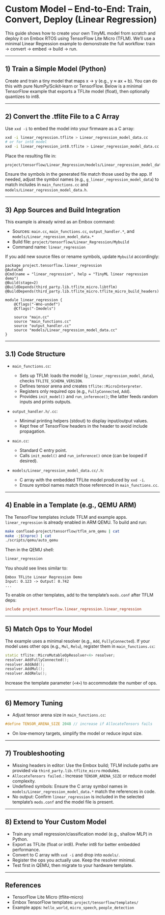 # Custom Model – End‑to‑End: Train, Convert, Deploy (Linear Regression)

This guide shows how to create your own TinyML model from scratch and deploy it on Embox RTOS using TensorFlow Lite Micro (TFLM). We’ll use a minimal Linear Regression example to demonstrate the full workflow: train → convert → embed → build → run.

---

## 1) Train a Simple Model (Python)

Create and train a tiny model that maps x → y (e.g., y ≈ ax + b). You can do this with pure NumPy/Scikit‑learn or TensorFlow. Below is a minimal TensorFlow example that exports a TFLite model (float), then optionally quantizes to int8.


---

## 2) Convert the .tflite File to a C Array

Use `xxd -i` to embed the model into your firmware as a C array:

```bash
xxd -i linear_regression.tflite > Linear_regression_model_data.cc
# or for int8 model
xxd -i linear_regression_int8.tflite > Linear_regression_model_data.cc
```

Place the resulting file in:
```
project/tensorflow/Linear_Regression/models/Linear_regression_model_data.cc
```

Ensure the symbols in the generated file match those used by the app. If needed, adjust the symbol names (e.g., `g_linear_regression_model_data`) to match includes in `main_functions.cc` and `models/Linear_regression_model_data.h`.

---

## 3) App Sources and Build Integration

This example is already wired as an Embox command:
- Sources: `main.cc`, `main_functions.cc`, `output_handler.*`, and `models/Linear_regression_model_data.*`
- Build file: `project/tensorflow/Linear_Regression/Mybuild`
- Command name: `linear_regression`

If you add new source files or rename symbols, update `Mybuild` accordingly:
```text
package project.tensorflow.linear_regression
@AutoCmd
@Cmd(name = "linear_regression", help = "TinyML linear regression demo")
@Build(stage=2)
@BuildDepends(third_party.lib.tflite_micro.libtflm)
@BuildDepends(third_party.lib.tflite_micro.tflite_micro_build_headers)

module linear_regression {
    @Cflags("-Wno-undef")
    @Cflags("-Imodels")

    source "main.cc"
    source "main_functions.cc"
    source "output_handler.cc"
    source "models/Linear_regression_model_data.cc"
}
```

---

## 3.1) Code Structure

- `main_functions.cc`:
  - Sets up TFLM: loads the model (`g_linear_regression_model_data`), checks `TFLITE_SCHEMA_VERSION`.
  - Defines tensor arena and creates `tflite::MicroInterpreter`.
  - Registers only required ops (e.g., `FullyConnected`, `Add`).
  - Provides `init_model()` and `run_inference()`; the latter feeds random inputs and prints outputs.

- `output_handler.h/.cc`:
  - Minimal printing helpers (stdout) to display input/output values.
  - Kept free of TensorFlow headers in the header to avoid include propagation.

- `main.cc`:
  - Standard C entry point.
  - Calls `init_model()` and `run_inference()` once (can be looped if desired).

- `models/Linear_regression_model_data.cc/.h`:
  - C array with the embedded TFLite model produced by `xxd -i`.
  - Ensure symbol names match those referenced in `main_functions.cc`.

---

## 4) Enable in a Template (e.g., QEMU ARM)

The TensorFlow templates include TFLM and example apps. `linear_regression` is already enabled in ARM QEMU. To build and run:

```bash
make confload-project/tensorflow/tflm_arm_qemu | cat
make -j$(nproc) | cat
./scripts/qemu/auto_qemu
```

Then in the QEMU shell:
```bash
linear_regression
```

You should see lines similar to:
```
Embox TFLite Linear Regression Demo
Input: 0.123 -> Output: 0.742
...
```

To enable on other templates, add to the template’s `mods.conf` after TFLM deps:
```conf
include project.tensorflow.linear_regression.linear_regression
```

---

## 5) Match Ops to Your Model

The example uses a minimal resolver (e.g., `Add`, `FullyConnected`). If your model uses other ops (e.g., `Mul`, `Relu`), register them in `main_functions.cc`:
```cpp
static tflite::MicroMutableOpResolver<4> resolver;
resolver.AddFullyConnected();
resolver.AddAdd();
resolver.AddMul();
resolver.AddRelu();
```
Increase the template parameter (`<4>`) to accommodate the number of ops.

---

## 6) Memory Tuning

- Adjust tensor arena size in `main_functions.cc`:
```cpp
#define TENSOR_ARENA_SIZE 2048 // increase if AllocateTensors fails
```
- On low‑memory targets, simplify the model or reduce input size.

---

## 7) Troubleshooting

- Missing headers in editor: Use the Embox build; TFLM include paths are provided via `third_party.lib.tflite_micro` modules.
- `AllocateTensors failed.`: Increase `TENSOR_ARENA_SIZE` or reduce model complexity.
- Undefined symbols: Ensure the C array symbol names in `models/Linear_regression_model_data.*` match the references in code.
- No output: Confirm `linear_regression` is included in the selected template’s `mods.conf` and the model file is present.

---

## 8) Extend to Your Custom Model

- Train any small regression/classification model (e.g., shallow MLP) in Python.
- Export as TFLite (float or int8). Prefer int8 for better embedded performance.
- Convert to C array with `xxd -i` and drop into `models/`.
- Register the ops you actually use. Keep the resolver minimal.
- Test first in QEMU, then migrate to your hardware template.

---

## References

- TensorFlow Lite Micro (tflite‑micro)
- Embox TensorFlow templates: `project/tensorflow/templates/`
- Example apps: `hello_world`, `micro_speech`, `people_detection`
